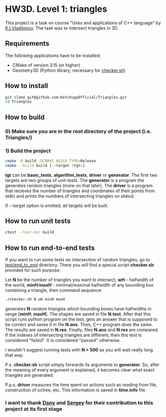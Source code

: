 # HW3D. Level 1: triangles

This project is a task on course "Uses and applications of C++ language" by
[K.I.Vladimirov](https://github.com/tilir). The task was to intersect triangles in 3D.

## Requirements

The following applications have to be installed:

- CMake of version 3.15 (or higher)
- Geometry3D (Python library; necessary for [checker.sh](/test/end_to_end/checker.sh))

## How to install

```bash
git clone git@github.com:KetchuppOfficial/Triangles.git
cd Triangles
```

## How to build

### 0) Make sure you are in the root directory of the project (i.e. Triangles/)

### 1) Build the project

```bash
cmake -B build -DCMAKE_BUILD_TYPE=Release
cmake --build build [--target <tgt>]
```

**tgt** can be **basic_tests**, **algorithm_tests**, **driver** or **generator**. The first two
targets are two groups of unit-tests. The **generator** is a program the generates random triangles
(more on that later). The **driver** is a program that recieves the number of triangles and
coordinates of their points from stdin and prints the numbers of intersecting triangles on stdout.

If --target option is omitted, all targets will be built.

## How to run unit tests

```bash
ctest --test-dir build
```

## How to run end-to-end tests

If you want to run some tests on intersection of random triangles, go to
[test/end_to_end](/test/end_to_end/) directory. There you will find a special script **checker.sh**
provided for such purpose.

Let **N** be the number of triangles you want to intersect, **wH** - halfwidth of the world,
**minH**/**maxH** - minimal/maximal halfwidth of any bounding box containing a triangle, then
command sequence:

```bash
./checker.sh N wH minH maxH
```

generates **N** random triangles which bounding boxes have halfwidths in range [**minH**; **maxH**].
The shapes are saved in file **N.test**. After that this script runs python program on the test,
gets an answer that is supposed to be correct and saves it in file **N.ans**. Then, C++ program does
the same. The results are saved in **N.res**. Finally, files **N.ans** and **N.res** are compared.
If the indexes of intersecting triangles are different, then this test is considered "failed". It is
considered "passed" otherwise.

I wouldn't suggest running tests with **N > 500** as you will wait really long that way.

P.s. **checker.sh** script simply forwards its arguments to **generator**. So, after the meaning of
every argument is explained, it becomes clear what exact triangles are generated.

P.p.s. **driver** measures the time spent on actions such as reading from file, construction of
octree, etc. This information is saved in **time.info** file.

### I want to thank [Dany](https://github.com/BileyHarryCopter) and [Sergey](https://github.com/LegendaryHog) for their contribution to this project at its first stage
